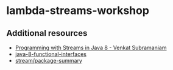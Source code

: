 # lambda-streams-workshop

## Additional resources

- [Programming with Streams in Java 8 - Venkat Subramaniam](https://www.youtube.com/watch?v=2mKtdx4ykDU&index=6&list=WL)
- [java-8-functional-interfaces](https://www.oreilly.com/learning/java-8-functional-interfaces)
- [stream/package-summary](https://docs.oracle.com/javase/8/docs/api/java/util/stream/package-summary.html)
